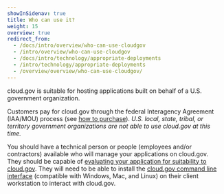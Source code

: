 ```yaml
---
showInSidenav: true
title: Who can use it?
weight: 15
overview: true
redirect_from:
  - /docs/intro/overview/who-can-use-cloudgov
  - /intro/overview/who-can-use-cloudgov
  - /docs/intro/technology/appropriate-deployments
  - /intro/technology/appropriate-deployments
  - /overview/overview/who-can-use-cloudgov/
---
```


cloud.gov is suitable for hosting applications built on behalf of a U.S. government organization.

Customers pay for cloud.gov through the federal Interagency Agreement (IAA/MOU) process (see [how to purchase](/sign-up)). _U.S. local, state, tribal, or territory government organizations are not able to use cloud.gov at this time._

You should have a technical person or people (employees and/or contractors) available who will manage your applications on cloud.gov. They should be capable of [evaluating your application for suitability to cloud.gov](/docs/overview/portfolio-analysis). They will need to be able to install the [cloud.gov command line interface](/docs/getting-started/setup) (compatible with Windows, Mac, and Linux) on their client workstation to interact with cloud.gov.
